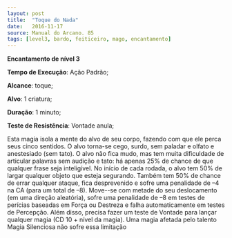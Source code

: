 ```yaml
---
layout: post
title:  "Toque do Nada"
date:   2016-11-17
source: Manual do Arcano. 85
tags: [level3, bardo, feiticeiro, mago, encantamento]
---
```


**Encantamento de nível 3**

**Tempo de Execução**: Ação Padrão;

**Alcance**: toque;

**Alvo**: 1 criatura;

**Duração**: 1 minuto;

**Teste de Resistência**: Vontade anula;

Esta magia isola a mente do alvo de 
seu corpo, fazendo com que ele perca 
seus cinco sentidos. O alvo torna-se cego, 
surdo, sem paladar e olfato e anestesiado 
(sem tato). O alvo não fica mudo, mas 
tem muita dificuldade de articular palavras sem audição e tato: há apenas 25% 
de chance de que qualquer frase seja 
inteligível. No início de cada rodada, o 
alvo tem 50% de largar qualquer objeto 
que esteja segurando. Também tem 50% 
de chance de errar qualquer ataque, fica 
desprevenido e sofre uma penalidade de 
–4 na CA (para um total de –8). Move--se com metade do seu deslocamento (em 
uma direção aleatória), sofre uma penalidade de –8 em testes de perícias baseadas 
em Força ou Destreza e falha automaticamente em testes de Percepção. Além disso, precisa fazer um teste de Vontade para 
lançar qualquer magia (CD 10 + nível da 
magia). Uma magia afetada pelo talento 
Magia Silenciosa não sofre essa limitação